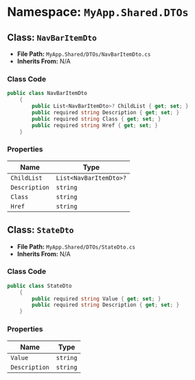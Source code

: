 # Namespace: `MyApp.Shared.DTOs`

## Class: `NavBarItemDto`

- **File Path:** `MyApp.Shared/DTOs/NavBarItemDto.cs`
- **Inherits From:** N/A

### Class Code

```csharp
public class NavBarItemDto
    {
        public List<NavBarItemDto>? ChildList { get; set; }
        public required string Description { get; set; }
        public required string Class { get; set; }
        public required string Href { get; set; }
    }
```

### Properties

| Name | Type |
|------|------|
| `ChildList` | `List<NavBarItemDto>?` |
| `Description` | `string` |
| `Class` | `string` |
| `Href` | `string` |

## Class: `StateDto`

- **File Path:** `MyApp.Shared/DTOs/StateDto.cs`
- **Inherits From:** N/A

### Class Code

```csharp
public class StateDto
    {
        public required string Value { get; set; }
        public required string Description { get; set; }
    }
```

### Properties

| Name | Type |
|------|------|
| `Value` | `string` |
| `Description` | `string` |

